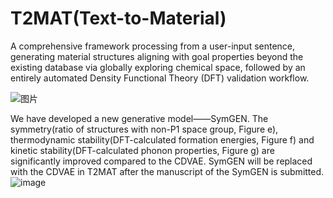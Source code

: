 # T2MAT(Text-to-Material)


  A comprehensive framework processing from a user-input sentence, generating material structures aligning with goal properties beyond the existing database via globally exploring chemical space, followed by an entirely automated Density Functional Theory (DFT) validation workflow.
  
  
![图片](https://github.com/szl666/T2MAT/assets/44625390/d5949dce-34d3-481f-9f39-eac0ce534625)

We have developed a new generative model——SymGEN. The symmetry(ratio of structures with non-P1 space group, Figure e), thermodynamic stability(DFT-calculated formation energies, Figure f) and kinetic stability(DFT-calculated phonon properties, Figure g) are significantly improved compared to the CDVAE. SymGEN will be replaced with the CDVAE in T2MAT after the manuscript of the SymGEN is submitted.
![image](https://github.com/szl666/inverse_design/assets/44625390/0e5c0aff-6840-4cd6-a5a9-df32d1613f3b)

